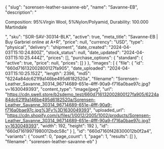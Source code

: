 {
  "slug": "sorensen-leather-savanne-eb",
  "name": "Savanne-EB",
  "description": "<p>Composition: 95%Virgin Wool, 5%Nylon/Polyamid, Durability: 100.000 Martindale </p>",
  "sku": "SOR-SAV-30314-BLK",
  "active": true,
  "meta_title": "Savanne-EB | Buy Garbriel online at A+R",
  "price": null,
  "currency": "USD",
  "type": "physical",
  "delivery": "shipment",
  "date_created": "2024-04-03T15:10:24.800Z",
  "stock_status": null,
  "date_updated": "2024-04-03T15:10:25.444Z",
  "prices": [],
  "purchase_options": {
    "standard": {
      "active": true,
      "price": null,
      "prices": []
    }
  },
  "images": [
    {
      "file": {
        "id": "660d716132002800127fa905",
        "date_uploaded": "2024-04-03T15:10:25.152Z",
        "length": 2396,
        "md5": "6224a84dc621f9a146be495d6182520a",
        "filename": "Sorensen-Leather_Savanne_30314_96714689-651e-4fff-90a9-f716a0bae97c.jpg?v=1630049393",
        "content_type": "image/jpeg",
        "url": "https://cdn.swell.store/b2sdemo_test/660d716132002800127fa905/6224a84dc621f9a146be495d6182520a/Sorensen-Leather_Savanne_30314_96714689-651e-4fff-90a9-f716a0bae97c.jpg%3Fv%3D1630049393",
        "uploaded_url": "https://cdn.shopify.com/s/files/1/0012/2005/1002/products/Sorensen-Leather_Savanne_30314_96714689-651e-4fff-90a9-f716a0bae97c.jpg?v=1630049393",
        "width": 192,
        "height": 192
      },
      "id": "660d71619971980012bdc58c"
    }
  ],
  "id": "660d7160f428300012b0f2a4",
  "variants": {
    "count": 0,
    "page_count": 1,
    "page": 1,
    "results": []
  },
  "filename": "sorensen-leather-savanne-eb"
}